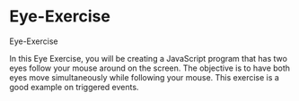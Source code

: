 # Eye-Exercise
Eye-Exercise

In this Eye Exercise, you will be creating a JavaScript program that has two eyes follow your mouse around on the screen. The objective is to have both eyes move simultaneously while following your mouse. This exercise is a good example on triggered events.
